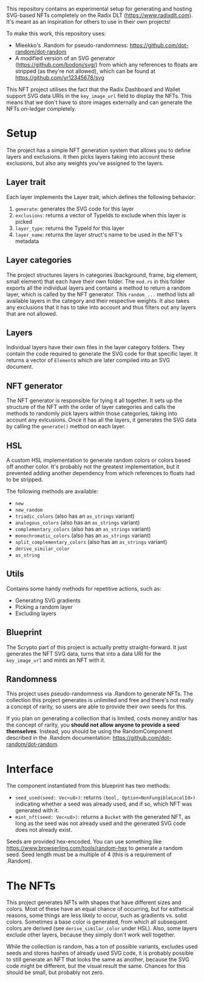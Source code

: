 This repository contains an experimental setup for generating and hosting SVG-based NFTs completely on the Radix DLT (https://www.radixdlt.com). It's meant as an inspiration for others to use in their own projects!

To make this work, this repository uses:
* Mleekko's .Random for pseudo-randomness: https://github.com/dot-random/dot-random
* A modified version of an SVG generator (https://github.com/bodoni/svg/) from which any references to floats are stripped (as they're not allowed), which can be found at https://github.com/yr12345678/svg

This NFT project utilises the fact that the Radix Dashboard and Wallet support SVG data URIs in the `key_image_url` field to display the NFTs. This means that we don't have to store images externally and can generate the NFTs on-ledger completely.

# Setup
The project has a simple NFT generation system that allows you to define layers and exclusions. It then picks layers taking into account these exclusions, but also any weights you've assigned to the layers.

## Layer trait
Each layer implements the Layer trait, which defines the following behavior:
1. `generate`: generates the SVG code for this layer
2. `exclusions`: returns a vector of TypeIds to exclude when this layer is picked
3. `layer_type`: returns the TypeId for this layer
4. `layer_name`: returns the layer struct's name to be used in the NFT's metadata

## Layer categories
The project structures layers in categories (background, frame, big element, small element) that each have their own folder. The `mod.rs` in this folder exports all the individual layers and contains a method to return a random layer, which is called by the NFT generator. This `random_...` method lists all available layers in the category and their respective weights. It also takes any exclusions that it has to take into account and thus filters out any layers that are not allowed.

## Layers
Individual layers have their own files in the layer category folders. They contain the code required to generate the SVG code for that specific layer. It returns a vector of `Element`s which are later compiled into an SVG document.

## NFT generator
The NFT generator is responsible for tying it all together. It sets up the structure of the NFT with the order of layer categories and calls the methods to randomly pick layers within those categories, taking into account any exlcusions. Once it has all the layers, it generates the SVG data by calling the `generate()` method on each layer.

## HSL
A custom HSL implementation to generate random colors or colors based off another color. It's probably not the greatest implementation, but it prevented adding another dependency from which references to floats had to be stripped.

The following methods are available:
* `new`
* `new_random`
* `triadic_colors` (also has an `as_strings` variant)
* `analogous_colors` (also has an `as_strings` variant)
* `complementary_colors` (also has an `as_strings` variant)
* `monochromatic_colors` (also has an `as_strings` variant)
* `split_complementary_colors` (also has an `as_strings` variant)
* `derive_similar_color`
* `as_string`

## Utils
Contains some handy methods for repetitive actions, such as:
* Generating SVG gradients
* Picking a random layer
* Excluding layers

## Blueprint
The Scrypto part of this project is actually pretty straight-forward. It just generates the NFT SVG data, turns that into a data URI for the `key_image_url` and mints an NFT with it.

## Randomness
This project uses pseudo-randomness via .Random to generate NFTs. The collection this project generates is unlimited and free and there's not really a concept of rarity, so users are able to provide their own seeds for this. 

If you plan on generating a collection that is limited, costs money and/or has the concept of rarity, you **should not allow anyone to provide a seed themselves**. Instead, you should be using the RandomComponent described in the .Random documentation: https://github.com/dot-random/dot-random.

# Interface
The component instantiated from this blueprint has two methods:
* `seed_used(seed: Vec<u8>)`: returns `(bool, Option<NonFungibleLocalId>)` indicating whether a seed was already used, and if so, which NFT was generated with it.
* `mint_nft(seed: Vec<u8>)`: returns a `Bucket` with the generated NFT, as long as the seed was not already used and the generated SVG code does not already exist. 

Seeds are provided hex-encoded. You can use something like https://www.browserling.com/tools/random-hex to generate a random seed. Seed length must be a multiple of 4 (this is a requirement of .Random).

# The NFTs
This project generates NFTs with shapes that have different sizes and colors. Most of these have an equal chance of occurring, but for esthetical reasons, some things are less likely to occur, such as gradients vs. solid colors. Sometimes a base color is generated, from which all subsequent colors are derived (see `derive_similar_color` under HSL). Also, some layers exclude other layers, because they simply don't work well together.

While the collection is random, has a ton of possible variants, excludes used seeds and stores hashes of already used SVG code, it is probably possible to still generate an NFT that looks the same as another, because the SVG code might be different, but the visual result the same. Chances for this should be small, but probably not zero.
